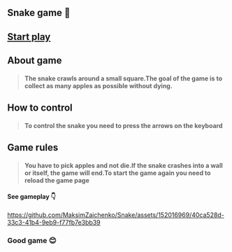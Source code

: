## Snake game 🐍
## [Start play](https://maksimzaichenko.github.io/Snake/)

## About game
> #### The snake crawls around a small square.The goal of the game is to collect as many apples as possible without dying.
## How to control
> #### To control the snake you need to press the arrows on the keyboard
## Game rules
> #### You have to pick apples and not die.If the snake crashes into a wall or itself, the game will end.To start the game again you need to reload the game page



#### See gameplay 👇


https://github.com/MaksimZaichenko/Snake/assets/152016969/40ca528d-33c3-41b4-9eb9-f77fb7e3bb39

### Good game 😊
